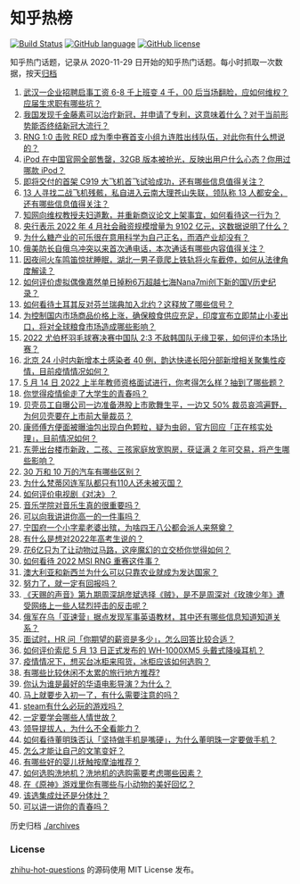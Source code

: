 # 知乎热榜
[![Build Status](https://github.com/ToWeLong/zhihu-hot-questions/workflows/CI/badge.svg)](https://github.com/ToWeLong/zhihu-hot-questions/actions)
[![GitHub language](https://img.shields.io/badge/language-golang-orange.svg)](https://golang.org/)
[![GitHub license](https://img.shields.io/github/license/ToWeLong/zhihu-hot-questions)](https://github.com/ToWeLong/zhihu-hot-questions/blob/main/LICENSE)

知乎热门话题，记录从 2020-11-29 日开始的知乎热门话题。每小时抓取一次数据，按天[归档](./archives)

<!-- BEGIN -->

1. [武汉一企业招聘启事工资 6-8 千上班变 4 千，00 后当场翻脸，应如何维权？应届生求职有哪些坑？](https://www.zhihu.com/question/532668303)
1. [我国发现千金藤素可以治疗新冠，并申请了专利，这意味着什么？对于当前形势能否终结新冠大流行？](https://www.zhihu.com/question/532644869)
1. [RNG 1:0 击败 RED 成为季中赛首支小组九连胜出线队伍，对此你有什么想说的？](https://www.zhihu.com/question/532834690)
1. [iPod 在中国官网全部售罄，32GB 版本被抢光，反映出用户什么心态？你用过哪款 iPod？](https://www.zhihu.com/question/532475021)
1. [即将交付的首架 C919 大飞机首飞试验成功，还有哪些信息值得关注？](https://www.zhihu.com/question/532772508)
1. [13 人寻找二战飞机残骸，私自进入云南大理苍山失联，领队称 13 人都安全，还有哪些信息值得关注？](https://www.zhihu.com/question/532746105)
1. [知网向维权教授夫妇道歉，并重新商议论文上架事宜，如何看待这一行为？](https://www.zhihu.com/question/532701127)
1. [央行表示 2022 年 4 月社会融资规模增量为 9102 亿元，这数据说明了什么？](https://www.zhihu.com/question/532654339)
1. [为什么糖产业的可乐很在意用科学为自己正名，而酒产业却没有？](https://www.zhihu.com/question/531637674)
1. [俄美防长自俄乌冲突以来首次通电话，本次通话有哪些内容值得关注？](https://www.zhihu.com/question/532747510)
1. [因夜间火车鸣笛惊扰睡眠，湖北一男子竟爬上铁轨将火车截停，如何从法律角度解读？](https://www.zhihu.com/question/532461698)
1. [如何评价虚拟偶像嘉然单日掉粉6万超越七海Nana7mi创下新的国V历史纪录？](https://www.zhihu.com/question/532536094)
1. [如何看待土耳其反对芬兰瑞典加入北约？这释放了哪些信号？](https://www.zhihu.com/question/532725127)
1. [为控制国内市场商品价格上涨，确保粮食供应充足，印度宣布立即禁止小麦出口，将对全球粮食市场造成哪些影响？](https://www.zhihu.com/question/532774990)
1. [2022 尤伯杯羽毛球赛决赛中国队 2:3 不敌韩国队无缘卫冕，如何评价本场比赛？](https://www.zhihu.com/question/532805173)
1. [北京 24 小时内新增本土感染者 40 例，韵达快递长阳分部新增相关聚集性疫情，目前疫情情况如何？](https://www.zhihu.com/question/532801858)
1. [5 月 14 日 2022 上半年教师资格面试进行，你考得怎么样？抽到了哪些题？](https://www.zhihu.com/question/532740812)
1. [你觉得疫情偷走了大学生的青春吗？](https://www.zhihu.com/question/527332273)
1. [贝壳员工自曝公司一边准备港股上市歌舞生平，一边又 50% 裁员哀鸿遍野，为何贝壳要在上市前大量裁员？](https://www.zhihu.com/question/532257998)
1. [康师傅方便面被曝油包出现白色颗粒，疑为虫卵，官方回应「正在核实处理」，目前情况如何？](https://www.zhihu.com/question/532700540)
1. [东莞出台楼市新政，二孩、三孩家庭放宽购房，获证满 2 年可交易，将产生哪些影响？](https://www.zhihu.com/question/532751248)
1. [30 万和 10 万的汽车有哪些区别？](https://www.zhihu.com/question/504096113)
1. [为什么梵蒂冈连军队都只有110人还未被灭国？](https://www.zhihu.com/question/431767839)
1. [如何评价电视剧《对决》？](https://www.zhihu.com/question/530423330)
1. [音乐学院对音乐生真的很重要吗？](https://www.zhihu.com/question/458608447)
1. [可以向我讲讲你高一的一件事吗？](https://www.zhihu.com/question/532702351)
1. [宁国府一个小字辈老婆出殡，为啥四王八公都会派人来祭奠？](https://www.zhihu.com/question/531892985)
1. [有什么是想对2022年高考生说的？](https://www.zhihu.com/question/464936003)
1. [花6亿只为了让动物过马路，这座魔幻的立交桥你觉得如何？](https://www.zhihu.com/question/532073398)
1. [如何看待 2022 MSI RNG 重赛这件事？](https://www.zhihu.com/question/532632605)
1. [澳大利亚和新西兰为什么可以只靠农业就成为发达国家？](https://www.zhihu.com/question/349536880)
1. [努力了，就一定有回报吗？](https://www.zhihu.com/question/531321423)
1. [《天赐的声音》第九期周深胡彦斌选择《贼》，是不是周深对《玫瑰少年》遭受网络上一些人猛烈抨击的反击呢？](https://www.zhihu.com/question/532730070)
1. [俄军在乌「亚速营」据点发现军事英语教材，其中还有哪些信息知道知道关系？](https://www.zhihu.com/question/532488333)
1. [面试时，HR 问「你期望的薪资是多少」，怎么回答比较合适？](https://www.zhihu.com/question/525217792)
1. [如何评价索尼 5 月 13 日正式发布的 WH-1000XM5 头戴式降噪耳机？](https://www.zhihu.com/question/532563404)
1. [疫情情况下，想买台冰柜来囤货，冰柜应该如何选购？](https://www.zhihu.com/question/528905748)
1. [有哪些比较休闲不太累的旅行地方推荐?](https://www.zhihu.com/question/360522797)
1. [你认为谁是最好的华语电影导演？为什么？](https://www.zhihu.com/question/342216546)
1. [马上就要步入初一了，有什么需要注意的吗？](https://www.zhihu.com/question/531348580)
1. [steam有什么必玩的游戏吗？](https://www.zhihu.com/question/484668678)
1. [一定要学会哪些人情世故？](https://www.zhihu.com/question/531624981)
1. [领导提拔人，为什么不全看能力？](https://www.zhihu.com/question/531692113)
1. [如何看待董明珠否认「坚持做手机是嘴硬」，为什么董明珠一定要做手机？](https://www.zhihu.com/question/532323246)
1. [怎么才能让自己的文笔变好？](https://www.zhihu.com/question/479235660)
1. [有哪些好的婴儿抚触按摩油推荐？](https://www.zhihu.com/question/321630544)
1. [如何选购洗地机？洗地机的选购需要考虑哪些因素？](https://www.zhihu.com/question/352929797)
1. [在《原神》游戏里你有哪些与小动物的美好回忆？](https://www.zhihu.com/question/532269783)
1. [该选集成灶还是分体灶？](https://www.zhihu.com/question/446565090)
1. [可以讲一讲你的青春吗？](https://www.zhihu.com/question/532788269)

<!-- END -->

历史归档 [./archives](./archives)


### License
[zhihu-hot-questions](https://github.com/towelong/zhihu-hot-questions) 的源码使用 MIT License 发布。